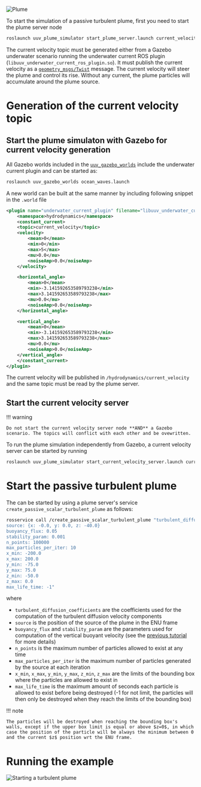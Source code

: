 ![Plume](../../images/plume.gif)

To start the simulation of a passive turbulent plume, first you need to start the plume server node

```bash
roslaunch uuv_plume_simulator start_plume_server.launch current_velocity_topic:=/hydrodynamics/current_velocity update_rate:=5
```

The current velocity topic must be generated either from a Gazebo underwater scenario running the underwater current ROS plugin (`libuuv_underwater_current_ros_plugin.so`). 
It must publish the current velocity as a [`geometry_msgs/Twist`](https://docs.ros.org/api/geometry_msgs/html/msg/Twist.html) message.
The current velocity will steer the plume and control its rise. 
Without any current, the plume particles will accumulate around the plume source.

# Generation of the current velocity topic

## Start the plume simulaton with Gazebo for current velocity generation

All Gazebo worlds included in the [`uuv_gazebo_worlds`](https://github.com/uuvsimulator/uuv_simulator/tree/master/uuv_gazebo_worlds) include the underwater current plugin and can be started as:

```bash
roslaunch uuv_gazebo_worlds ocean_waves.launch
```

A new world can be built at the same manner by including following snippet in the `.world` file

```xml
<plugin name="underwater_current_plugin" filename="libuuv_underwater_current_ros_plugin.so">
    <namespace>hydrodynamics</namespace>
    <constant_current>
    <topic>current_velocity</topic>
    <velocity>
        <mean>0</mean>
        <min>0</min>
        <max>5</max>
        <mu>0.0</mu>
        <noiseAmp>0.0</noiseAmp>
    </velocity>

    <horizontal_angle>
        <mean>0</mean>
        <min>-3.141592653589793238</min>
        <max>3.141592653589793238</max>
        <mu>0.0</mu>
        <noiseAmp>0.0</noiseAmp>
    </horizontal_angle>

    <vertical_angle>
        <mean>0</mean>
        <min>-3.141592653589793238</min>
        <max>3.141592653589793238</max>
        <mu>0.0</mu>
        <noiseAmp>0.0</noiseAmp>
    </vertical_angle>
    </constant_current>
</plugin>
```

The current velocity will be published in `/hydrodynamics/current_velocity` and the same topic must be read by the plume server.

## Start the current velocity server

!!! warning

    Do not start the current velocity server node **AND** a Gazebo scenario. The topics will conflict with each other and be ovewritten.

To run the plume simulation independently from Gazebo, a current velocity server can be started by running

```bash
roslaunch uuv_plume_simulator start_current_velocity_server.launch current_velocity_topic:=/hydrodynamics/current_velocity
```

# Start the passive turbulent plume

The can be started by using a plume server's service `create_passive_scalar_turbulent_plume` as follows:

```bash
rosservice call /create_passive_scalar_turbulent_plume "turbulent_diffusion_coefficients: {x: 0.05, y: 0.05, z: 0.05}
source: {x: -0.0, y: 0.0, z: -40.0}
buoyancy_flux: 0.05
stability_param: 0.001
n_points: 100000
max_particles_per_iter: 10
x_min: -200.0
x_max: 200.0
y_min: -75.0
y_max: 75.0
z_min: -50.0
z_max: 0.0
max_life_time: -1"
```

where

* `turbulent_diffusion_coefficients` are the coefficients used for the computation of the turbulent diffusion velocity components
* `source` is the position of the source of the plume in the ENU frame
* `buoyancy_flux` and `stability_param` are the parameters used for computation of the vertical buoyant velocity (see the [previous tutorial](introduction.md) for more details)
* `n_points` is the maximum number of particles allowed to exist at any time
* `max_particles_per_iter` is the maximum number of particles generated by the source at each iteration
* `x_min`, `x_max`, `y_min`, `y_max`, `z_min`, `z_max` are the limits of the bounding box where the particles are allowed to exist in
* `max_life_time` is the maximum amount of seconds each particle is allowed to exist before being destroyed (-1 for not limit, the particles will then only be destroyed when they reach the limits of the bounding box)

!!! note

    The particles will be destroyed when reaching the bounding box's walls, except if the upper box limit is equal or above $z=0$, in which case the position of the particle will be always the minimum between 0 and the current $z$ position wrt the ENU frame.

# Running the example

![Starting a turbulent plume](../../images/plume_example.gif)
